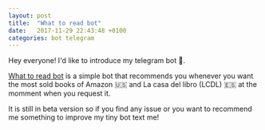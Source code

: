 ```yaml
---
layout: post
title:  "What to read bot"
date:   2017-11-29 22:43:48 +0100
categories: bot telegram
---
```

Hey everyone! I'd like to introduce my telegram bot 🤖.

[What to read bot](http://telegram.me/what_to_read_bot) is a simple bot that recommends you whenever you want the most sold books of Amazon 🇺🇸 and La casa del libro (LCDL) 🇪🇸 at the momment when you request it.

It is still in beta version so if you find any issue or you want to recommend me something to improve my tiny bot text me!
